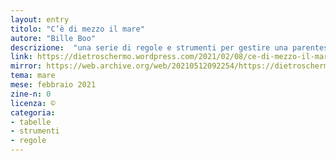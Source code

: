 ```yaml
---
layout: entry
titolo: "C’è di mezzo il mare"
autore: "Bille Boo"
descrizione:  "una serie di regole e strumenti per gestire una parentesi marinaresca nella propria avventura"
link: https://dietroschermo.wordpress.com/2021/02/08/ce-di-mezzo-il-mare/
mirror: https://web.archive.org/web/20210512092254/https://dietroschermo.wordpress.com/2021/02/08/ce-di-mezzo-il-mare/
tema: mare
mese: febbraio 2021
zine-n: 0
licenza: ©
categoria:
- tabelle
- strumenti
- regole
---
```

